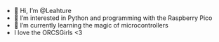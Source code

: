 - 👋 Hi, I’m @Leahture
- 👀 I’m interested in Python and programming with the Raspberry Pico
- 🌱 I’m currently learning the magic of microcontrollers
- I love the ORCSGirls <3

<!---
Leahture/Leahture is a ✨ special ✨ repository because its `README.md` (this file) appears on your GitHub profile.
You can click the Preview link to take a look at your changes.
--->
